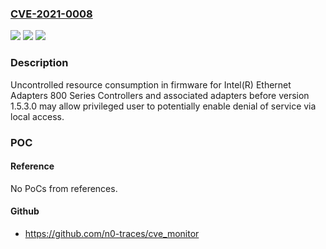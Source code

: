 ### [CVE-2021-0008](https://cve.mitre.org/cgi-bin/cvename.cgi?name=CVE-2021-0008)
![](https://img.shields.io/static/v1?label=Product&message=Intel(R)%20Ethernet%20Adapters%20800%20Series%20Controllers%20and%20associated%20adapters&color=blue)
![](https://img.shields.io/static/v1?label=Version&message=before%20version%201.5.3.0%20&color=brightgreen)
![](https://img.shields.io/static/v1?label=Vulnerability&message=denial%20of%20service&color=brightgreen)

### Description

Uncontrolled resource consumption in firmware for Intel(R) Ethernet Adapters 800 Series Controllers and associated adapters before version 1.5.3.0 may allow privileged user to potentially enable denial of service via local access.

### POC

#### Reference
No PoCs from references.

#### Github
- https://github.com/n0-traces/cve_monitor

